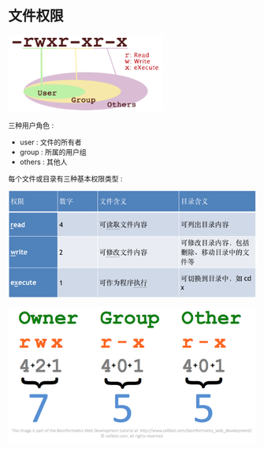 # 文件权限

![](/assets/wenjianquanxian.png)

三种用户角色 :

* user : 文件的所有者
* group : 所属的用户组
* others : 其他人

每个文件或目录有三种基本权限类型 :

![](/assets/qianxianleixing.png)

![](/assets/quanxianleixing2.png)

